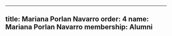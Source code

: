 ---
  title: Mariana Porlan Navarro
  order: 4
  name: Mariana Porlan Navarro
  membership: Alumni
  ---
  